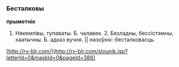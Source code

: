 ### Бесталковы
**прыметнік**

1. Някемлівы, тупаваты. Б. чалавек. 2. Бязладны, бессістэмны, хаатычны. Б. адказ вучня. || назоўнік: бесталковасць.

<a rel="author">[http://rv-blr.com/](http://rv-blr.com/slounik.jsp?letterId=0&maskId=0&pageId=388)</a>
